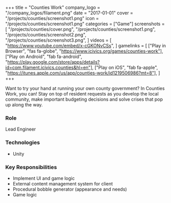 +++
title = "Counties Work"
company_logo = "/company_logos/filament.png"
date = "2017-01-01"
cover = "/projects/counties/screenshot1.png"
icon = "/projects/counties/screenshot1.png"
categories = ["Game"]
screenshots = [
    "/projects/counties/cover.png",
    "/projects/counties/screenshot1.png",
    "/projects/counties/screenshot2.png",
    "/projects/counties/screenshot3.png",
]
videos = [
    "https://www.youtube.com/embed/x-cGKONvCSs",
]
gamelinks = [
    ["Play in Browser", "fas fa-globe", "https://www.icivics.org/games/counties-work"],
    ["Play on Android", "fab fa-android", "https://play.google.com/store/apps/details?id=com.filament.icivics.counties&hl=en"],
    ["Play on iOS", "fab fa-apple", "https://itunes.apple.com/us/app/counties-work/id1219506986?mt=8"],
]
+++

Want to try your hand at running your own county government? In Counties Work, you can! Stay on top of resident requests as you develop the local community, make important budgeting decisions and solve crises that pop up along the way. 

### Role
Lead Engineer

### Technologies
* Unity

### Key Responsibilities
* Implement UI and game logic
* External content management system for client
* Procedural bobble generator (appearance and needs)
* Game logic